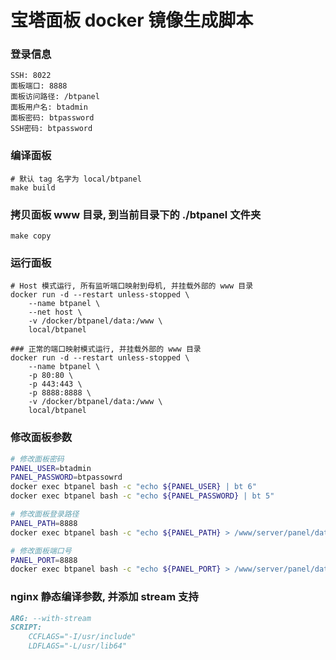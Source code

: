 # 宝塔面板 docker 镜像生成脚本

### 登录信息
```
SSH: 8022
面板端口: 8888
面板访问路径: /btpanel
面板用户名: btadmin
面板密码: btpassword
SSH密码: btpassword
```

### 编译面板
```
# 默认 tag 名字为 local/btpanel
make build
```

### 拷贝面板 www 目录, 到当前目录下的 ./btpanel 文件夹
```
make copy
```

### 运行面板
```
# Host 模式运行, 所有监听端口映射到母机, 并挂载外部的 www 目录
docker run -d --restart unless-stopped \
    --name btpanel \
    --net host \
    -v /docker/btpanel/data:/www \
    local/btpanel

### 正常的端口映射模式运行, 并挂载外部的 www 目录
docker run -d --restart unless-stopped \
    --name btpanel \
    -p 80:80 \
    -p 443:443 \
    -p 8888:8888 \
    -v /docker/btpanel/data:/www \
    local/btpanel
```

### 修改面板参数
```bash
# 修改面板密码
PANEL_USER=btadmin
PANEL_PASSWORD=btpassowrd
docker exec btpanel bash -c "echo ${PANEL_USER} | bt 6"
docker exec btpanel bash -c "echo ${PANEL_PASSWORD} | bt 5"

# 修改面板登录路径
PANEL_PATH=8888
docker exec btpanel bash -c "echo ${PANEL_PATH} > /www/server/panel/data/admin_path.pl"

# 修改面板端口号
PANEL_PORT=8888
docker exec btpanel bash -c "echo ${PANEL_PORT} > /www/server/panel/data/port.pl"
```

### nginx 静态编译参数, 并添加 stream 支持
```markdown
ARG: --with-stream 
SCRIPT: 
    CCFLAGS="-I/usr/include"
    LDFLAGS="-L/usr/lib64"
```